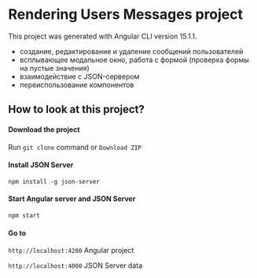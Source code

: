 # Rendering Users Messages project

This project was generated with Angular CLI version 15.1.1.

- создание, редактирование и удаление сообщений пользователей 
- всплывающее модальное окно, работа с формой (проверка формы на пустые значения)
- взаимодействие с JSON-сервером
- переиспользование компонентов

## How to look at this project?

#### Download the project
Run `git clone` command or `Download ZIP`

#### Install JSON Server 

```
npm install -g json-server
```

#### Start Angular server and JSON Server

```
npm start
```

#### Go to

`http://localhost:4200` Angular project

`http://localhost:4000` JSON Server data

